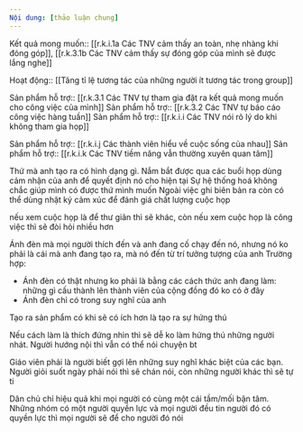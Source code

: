 ```yaml
---
Nội dung: [thảo luận chung]
---
```


Kết quả mong muốn:: [[r.k.i.1a Các TNV cảm thấy an toàn, nhẹ nhàng khi đóng góp]], [[r.k.3.1b Các TNV cảm thấy sự đóng góp của mình sẽ được lắng nghe]]

Hoạt động:: [[Tăng tỉ lệ tương tác của những người ít tương tác trong group]] 

Sản phẩm hỗ trợ:: [[r.k.3.1 Các TNV tự tham gia đặt ra kết quả mong muốn cho công việc của mình]]
Sản phẩm hỗ trợ:: [[r.k.3.2 Các TNV tự báo cáo công việc hàng tuần]]
Sản phẩm hỗ trợ:: [[r.k.i.i Các TNV nói rõ lý do khi không tham gia họp]]

Sản phẩm hỗ trợ:: [[r.k.i.j Các thành viên hiểu về cuộc sống của nhau]]
Sản phẩm hỗ trợ:: [[r.k.i.k Các TNV tiềm năng vẫn thường xuyên quan tâm]]


Thứ mà anh tạo ra có hình dạng gì. Nắm bắt được qua các buổi họp
dùng cảm nhận của anh để quyết định nó cho hiện tại
Sự hệ thống hoá không chắc giúp mình có được thứ mình muốn
Ngoài việc  ghi biên bản ra còn có thể dùng nhật ký cảm xúc để đánh giá chất lượng cuộc họp

nếu xem cuộc họp là để thư giãn thì sẽ khác, còn nếu xem cuộc họp là công việc thì sẽ đòi hỏi nhiều hơn

Ánh đèn mà mọi người thích đến và anh đang cố chạy đến nó, nhưng nó ko phải là cái mà anh đang tạo ra, mà nó đến từ trí tưởng tượng của anh
Trường hợp:
- Ánh đèn có thật nhưng ko phải là bằng các cách thức anh đang làm: những gì cấu thành lên thành viên của cộng đồng đó ko có ở đây
- Ánh đèn chỉ có trong suy nghĩ của anh


Tạo ra sản phẩm có khi sẽ có ích hơn là tạo ra sự hứng thú



Nếu cách làm là thích đứng nhìn thì sẽ dễ ko làm hứng thú những người nhát. Người hướng nội thì vẫn có thể nói chuyện bt

Giáo viên phải là người biết gợi lên những suy nghĩ khác biệt của các bạn. Người giỏi suốt ngày phải nói thì sẽ chán nói, còn những người khác thì sẽ tự ti

Dân chủ chỉ hiệu quả khi mọi người có cùng một cái tầm/mối bận tâm. Những nhóm có một người quyền lực và mọi người đều tin người đó có quyền lực thì mọi người sẽ để cho người đó nói

